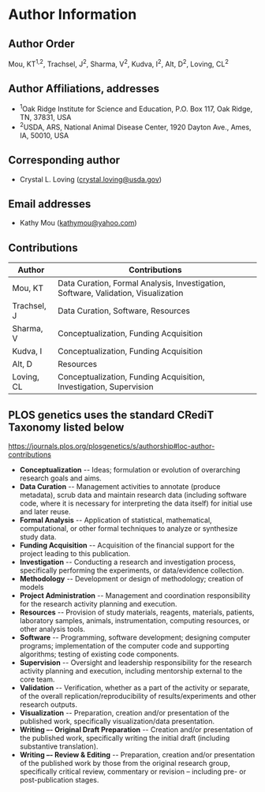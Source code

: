 # Author Information

## Author Order
Mou, KT<sup>1,2</sup>, Trachsel, J<sup>2</sup>, Sharma, V<sup>2</sup>, Kudva, I<sup>2</sup>, Alt, D<sup>2</sup>, Loving, CL<sup>2</sup>

## Author Affiliations, addresses
* <sup>1</sup>Oak Ridge Institute for Science and Education, P.O. Box 117, Oak Ridge, TN, 37831, USA
* <sup>2</sup>USDA, ARS, National Animal Disease Center, 1920 Dayton Ave., Ames, IA, 50010, USA

## Corresponding author
* Crystal L. Loving (crystal.loving@usda.gov)

## Email addresses
* Kathy Mou (kathymou@yahoo.com)

## Contributions
| Author | Contributions |
| -- | -- |
| Mou, KT | Data Curation, Formal Analysis, Investigation, Software, Validation, Visualization |
| Trachsel, J | Data Curation, Software, Resources |
| Sharma, V | Conceptualization, Funding Acquisition |
| Kudva, I | Conceptualization, Funding Acquisition |
| Alt, D | Resources |
| Loving, CL | Conceptualization, Funding Acquisition, Investigation, Supervision |


## PLOS genetics uses the standard CRediT Taxonomy listed below
https://journals.plos.org/plosgenetics/s/authorship#loc-author-contributions

* **Conceptualization** -- Ideas; formulation or evolution of overarching research goals and aims.
* **Data Curation** --	Management activities to annotate (produce metadata), scrub data and maintain research data (including software code, where it is necessary for interpreting the data itself) for initial use and later reuse.
* **Formal Analysis** --	Application of statistical, mathematical, computational, or other formal techniques to analyze or synthesize study data.
* **Funding Acquisition** --	Acquisition of the financial support for the project leading to this publication.
* **Investigation** --	Conducting a research and investigation process, specifically performing the experiments, or data/evidence collection.
* **Methodology**	-- Development or design of methodology; creation of models
* **Project Administration** -- Management and coordination responsibility for the research activity planning and execution.
* **Resources** --	Provision of study materials, reagents, materials, patients, laboratory samples, animals, instrumentation, computing resources, or other analysis tools.
* **Software** --	Programming, software development; designing computer programs; implementation of the computer code and supporting algorithms; testing of existing code components.
* **Supervision** --	Oversight and leadership responsibility for the research activity planning and execution, including mentorship external to the core team.
* **Validation** --	Verification, whether as a part of the activity or separate, of the overall replication/reproducibility of results/experiments and other research outputs.
* **Visualization** --	Preparation, creation and/or presentation of the published work, specifically visualization/data presentation.
* **Writing –- Original Draft Preparation** -- Creation and/or presentation of the published work, specifically writing the initial draft (including substantive translation).
* **Writing –- Review & Editing** -- Preparation, creation and/or presentation of the published work by those from the original research group, specifically critical review, commentary or revision – including pre- or post-publication stages.
